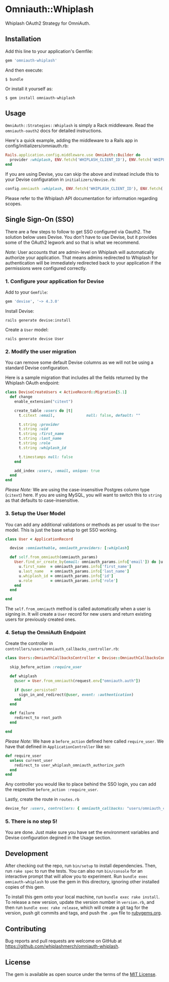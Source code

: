 # Omniauth::Whiplash

Whiplash OAuth2 Strategy for OmniAuth.

## Installation

Add this line to your application's Gemfile:

```ruby
gem 'omniauth-whiplash'
```

And then execute:

    $ bundle

Or install it yourself as:

    $ gem install omniauth-whiplash

## Usage

`OmniAuth::Strategies::Whiplash` is simply a Rack middleware. Read the `omniauth-oauth2` docs for detailed instructions.

Here's a quick example, adding the middleware to a Rails app in config/initializers/omniauth.rb:

```ruby
Rails.application.config.middleware.use OmniAuth::Builder do
  provider :whiplash, ENV.fetch('WHIPLASH_CLIENT_ID'), ENV.fetch('WHIPLASH_CLIENT_SECRET'), scope: ENV.fetch('WHIPLASH_CLIENT_SCOPE')
end
```

If you are using Devise, you can skip the above and instead include this to your Devise configuration in `initializers/devise.rb`:

```ruby
config.omniauth :whiplash, ENV.fetch('WHIPLASH_CLIENT_ID'), ENV.fetch('WHIPLASH_CLIENT_SECRET'), scope: ENV.fetch('WHIPLASH_CLIENT_SCOPE')
```

Please refer to the Whiplash API documentation for information regarding scopes.

## Single Sign-On (SSO)

There are a few steps to follow to get SSO configured via Oauth2. The solution below uses Devise. You don't have to use Devise, but it provides some of the OAuth2 legwork and so that is what we recommend.

*Note:* User accounts that are admin-level on Whiplash will automatically authorize your application. That means admins redirected to Whiplash for authentication will be immediately redirected back to your application if the permissions were configured correctly.

### 1. Configure your application for Devise

Add to your `Gemfile`:

```ruby
gem 'devise', '~> 4.3.0'
```

Install Devise:

```
rails generate devise:install
```

Create a `User` model:

```
rails generate devise User
```

### 2. Modify the user migration

You can remove some default Devise columns as we will not be using a standard Devise configuration.

Here is a sample migration that includes all the fields returned by the Whiplash OAuth endpoint:

```ruby
class DeviseCreateUsers < ActiveRecord::Migration[5.1]
  def change
    enable_extension("citext")

    create_table :users do |t|
      t.citext :email,              null: false, default: ""

      t.string :provider
      t.string :uid
      t.string :first_name
      t.string :last_name
      t.string :role
      t.string :whiplash_id

      t.timestamps null: false
    end

    add_index :users, :email, unique: true
  end
end
```

*Please Note:* We are using the case-insensitive Postgres column type (`citext`) here. If you are using MySQL, you will want to switch this to `string` as that defaults to case-insensitive.

### 3. Setup the User Model

You can add any additional validations or methods as per usual to the `User` model. This is just the base setup to get SSO working.

```ruby
class User < ApplicationRecord

  devise :omniauthable, omniauth_providers: [:whiplash]

  def self.from_omniauth(omniauth_params)
    User.find_or_create_by(email: omniauth_params.info['email']) do |u|
      u.first_name  = omniauth_params.info['first_name']
      u.last_name   = omniauth_params.info['last_name']
      u.whiplash_id = omniauth_params.info['id']
      u.role        = omniauth_params.info['role']
    end
  end

end
```

The `self.from_omniauth` method is called automatically when a user is signing in. It will create a `User` record for new users and return existing users for previously created ones.

### 4. Setup the OmniAuth Endpoint

Create the controller in `controllers/users/omniauth_callbacks_controller.rb`:

```ruby
class Users::OmniauthCallbacksController < Devise::OmniauthCallbacksController

  skip_before_action :require_user

  def whiplash
    @user = User.from_omniauth(request.env["omniauth.auth"])

    if @user.persisted?
      sign_in_and_redirect(@user, event: :authentication)
    end
  end

  def failure
    redirect_to root_path
  end

end
```

*Please Note:* We have a `before_action` defined here called `require_user`. We have that defined in `ApplicationController` like so:

```ruby
def require_user
  unless current_user
    redirect_to user_whiplash_omniauth_authorize_path
  end
end
```

Any controller you would like to place behind the SSO login, you can add the respective `before_action :require_user`.

Lastly, create the route in `routes.rb`

```ruby
devise_for :users, controllers: { omniauth_callbacks: "users/omniauth_callbacks" }
```

### 5. There is no step 5!

You are done. Just make sure you have set the environment variables and Devise configuration degined in the Usage section.


## Development

After checking out the repo, run `bin/setup` to install dependencies. Then, run `rake spec` to run the tests. You can also run `bin/console` for an interactive prompt that will allow you to experiment. Run `bundle exec omniauth-whiplash` to use the gem in this directory, ignoring other installed copies of this gem.

To install this gem onto your local machine, run `bundle exec rake install`. To release a new version, update the version number in `version.rb`, and then run `bundle exec rake release`, which will create a git tag for the version, push git commits and tags, and push the `.gem` file to [rubygems.org](https://rubygems.org).

## Contributing

Bug reports and pull requests are welcome on GitHub at https://github.com/whiplashmerch/omniauth-whiplash.


## License

The gem is available as open source under the terms of the [MIT License](http://opensource.org/licenses/MIT).
